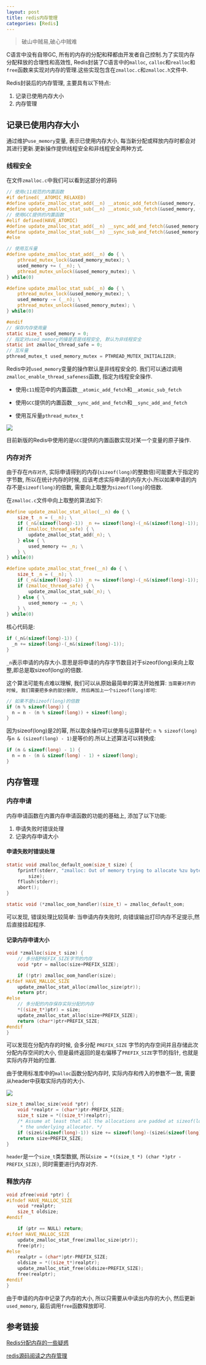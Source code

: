 ```yaml
---
layout: post
title: redis内存管理
categories: [Redis]
---
```


> 破山中贼易,破心中贼难

C语言中没有自带GC, 所有的内存的分配和释都由开发者自己控制.为了实现内存分配释放的合理性和高效性, Redis封装了C语言中的`malloc`, `calloc`和`realloc`和`free`函数来实现对内存的管理.这些实现包含在`zmalloc.c`和`zmalloc.h`文件中.

Redis封装后的内存管理, 主要具有以下特点:

1. 记录已使用内存大小
2. 内存管理  

## 记录已使用内存大小

通过维护`use_memory`变量, 表示已使用内存大小, 每当新分配或释放内存时都会对其进行更新.更新操作提供线程安全和非线程安全两种方式.


### 线程安全

在文件`zmalloc.c`中我们可以看到这部分的源码

```c
// 使用c11规范的内置函数
#if defined(__ATOMIC_RELAXED)
#define update_zmalloc_stat_add(__n) __atomic_add_fetch(&used_memory, (__n), __ATOMIC_RELAXED)
#define update_zmalloc_stat_sub(__n) __atomic_sub_fetch(&used_memory, (__n), __ATOMIC_RELAXED)
// 使用GCC提供的内置函数
#elif defined(HAVE_ATOMIC)
#define update_zmalloc_stat_add(__n) __sync_add_and_fetch(&used_memory, (__n))
#define update_zmalloc_stat_sub(__n) __sync_sub_and_fetch(&used_memory, (__n))
#else

// 使用互斥量
#define update_zmalloc_stat_add(__n) do { \
    pthread_mutex_lock(&used_memory_mutex); \
    used_memory += (__n); \
    pthread_mutex_unlock(&used_memory_mutex); \
} while(0)

#define update_zmalloc_stat_sub(__n) do { \
    pthread_mutex_lock(&used_memory_mutex); \
    used_memory -= (__n); \
    pthread_mutex_unlock(&used_memory_mutex); \
} while(0)

#endif
// 保存内存使用量
static size_t used_memory = 0;
// 指定对used_memory的操是否是线程安全, 默认为非线程安全
static int zmalloc_thread_safe = 0;
// 互斥量
pthread_mutex_t used_memory_mutex = PTHREAD_MUTEX_INITIALIZER;
```

Redis中对`used_memory`变量的操作默认是非线程安全的. 我们可以通过调用`zmalloc_enable_thread_safeness`函数, 指定为线程安全操作.

- 使用`c11`规范中的内置函数`__atomic_add_fetch`和`__atomic_sub_fetch`

- 使用`GCC`提供的内置函数`__sync_add_and_fetch`和`__sync_add_and_fetch`

- 使用互斥量`pthread_mutex_t`

![](../../images/posts/redis/zmalloc/atomic-api.png)

目前新版的Redis中使用的是`GCC`提供的内置函数实现对某一个变量的原子操作.

### 内存对齐

由于存在`内存对齐`, 实际申请得到的内存(`sizeof(long)`的整数倍)可能要大于指定的字节数, 所以在统计内存的时候, 应该考虑实际申请的内存大小.所以如果申请的内存不是`sizeof(long)`的倍数, 需要向上取整为`sizeof(long)`的倍数.

在`zmalloc.c`文件中向上取整的算法如下:

```C
#define update_zmalloc_stat_alloc(__n) do { \
    size_t _n = (__n); \
    if (_n&(sizeof(long)-1)) _n += sizeof(long)-(_n&(sizeof(long)-1)); \
    if (zmalloc_thread_safe) { \
        update_zmalloc_stat_add(_n); \
    } else { \
        used_memory += _n; \
    } \
} while(0)

#define update_zmalloc_stat_free(__n) do { \
    size_t _n = (__n); \
    if (_n&(sizeof(long)-1)) _n += sizeof(long)-(_n&(sizeof(long)-1)); \
    if (zmalloc_thread_safe) { \
        update_zmalloc_stat_sub(_n); \
    } else { \
        used_memory -= _n; \
    } \
} while(0)
```

核心代码是: 

```C
if (_n&(sizeof(long)-1)) {
  _n += sizeof(long)-(_n&(sizeof(long)-1));    
} 
```


`_n`表示申请的内存大小.意思是将申请的内存字节数目对于sizeof(long)来向上取整,即总是取sizeof(long)的倍数.

这个算法可能有点难以理解, 我们可以从原始最简单的算法开始推算: `当需要对齐的时候, 我们需要把多余的部分删除, 然后再加上一个sizeof(long)即可`:

```C
// 如果不是sizeof(long)的倍数
if (n % sizeof(long)) {
  n = n - (n % sizeof(long)) + sizeof(long);
}
```

因为sizeof(long)是2的幂, 所以取余操作可以使用与运算替代: `n % sizeof(long)`与`n & (sizeof(long) - 1)`是等价的.所以上述算法可以转换成:

```C
if (n & sizeof(long) - 1) {
  n = n - (n & sizeof(long) - 1) + sizeof(long);
}
``` 

## 内存管理

### 内存申请

内存申请函数在内置内存申请函数的功能的基础上, 添加了以下功能:

1. 申请失败时错误处理
2. 记录内存申请大小

#### 申请失败时错误处理

```C
static void zmalloc_default_oom(size_t size) {
    fprintf(stderr, "zmalloc: Out of memory trying to allocate %zu bytes\n",
        size);
    fflush(stderr);
    abort();
}

static void (*zmalloc_oom_handler)(size_t) = zmalloc_default_oom;
```

可以发现, 错误处理比较简单: 当申请内存失败时, 向错误输出打印内存不足提示,然后直接挂起程序.


#### 记录内存申请大小

```C
void *zmalloc(size_t size) {
    // 多分配PREFIX_SIZE字节的内存
    void *ptr = malloc(size+PREFIX_SIZE);

    if (!ptr) zmalloc_oom_handler(size);
#ifdef HAVE_MALLOC_SIZE
    update_zmalloc_stat_alloc(zmalloc_size(ptr));
    return ptr;
#else
    // 多分配的内存保存实际分配的内存
    *((size_t*)ptr) = size;
    update_zmalloc_stat_alloc(size+PREFIX_SIZE);
    return (char*)ptr+PREFIX_SIZE;
#endif
}
``` 

可以发现在分配内存的时候, 会多分配 `PREFIX_SIZE` 字节的内存空间并且存储此次分配内存空间的大小, 但是最终返回的是右偏移了`PREFIX_SIZE`字节的指针, 也就是实际内存开始的位置.

由于使用标准库中的`malloc`函数分配内存时, 实际内存和传入的参数不一致, 需要从header中获取实际内存的大小.

![](../../images/posts/redis/zmalloc/malloc-header.jpeg)

```C
size_t zmalloc_size(void *ptr) {
    void *realptr = (char*)ptr-PREFIX_SIZE;
    size_t size = *((size_t*)realptr);
    /* Assume at least that all the allocations are padded at sizeof(long) by
     * the underlying allocator. */
    if (size&(sizeof(long)-1)) size += sizeof(long)-(size&(sizeof(long)-1));
    return size+PREFIX_SIZE;
}
```

`header`是一个`size_t`类型数据, 所以`size = *((size_t *) (char *)ptr - PREFIX_SIZE)`, 同时需要进行内存对齐.

### 释放内存

```C
void zfree(void *ptr) {
#ifndef HAVE_MALLOC_SIZE
    void *realptr;
    size_t oldsize;
#endif

    if (ptr == NULL) return;
#ifdef HAVE_MALLOC_SIZE
    update_zmalloc_stat_free(zmalloc_size(ptr));
    free(ptr);
#else
    realptr = (char*)ptr-PREFIX_SIZE;
    oldsize = *((size_t*)realptr);
    update_zmalloc_stat_free(oldsize+PREFIX_SIZE);
    free(realptr);
#endif
}
```

由于申请的内存中记录了内存的大小, 所以只需要从中读出内存的大小, 然后更新`used_memory`, 最后调用`free`函数释放即可.

## 参考链接

[Redis分配内存的一些疑惑](https://zhuanlan.zhihu.com/p/27120107)

[redis源码阅读之内存管理](http://github.tiankonguse.com/blog/2016/04/03/redis-allocated-memory.html)

